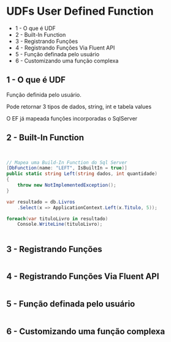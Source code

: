# UDFs User Defined Function

* 1 - O que é UDF
* 2 - Built-In Function
* 3 - Registrando Funções
* 4 - Registrando Funções Via Fluent API
* 5 - Função definada pelo usuário
* 6 - Customizando uma função complexa


## 1 - O que é UDF

Função definida pelo usuário.

Pode retornar 3 tipos de dados, string, int e tabela values

O EF já mapeada funções incorporadas o SqlServer

## 2 - Built-In Function

```c#


// Mapea uma Build-In Function do Sql Server
[DbFunction(name: "LEFT", IsBuiltIn = true)]
public static string Left(string dados, int quantidade)
{
    throw new NotImplementedException();
}

var resultado = db.Livros
    .Select(x => ApplicationContext.Left(x.Titulo, 5));

foreach(var tituloLivro in resultado)
    Console.WriteLine(tituloLivro);
    
```


## 3 - Registrando Funções

```c#

```


## 4 - Registrando Funções Via Fluent API

```c#
```


## 5 - Função definada pelo usuário

```c#
```


## 6 - Customizando uma função complexa

```c#
```


